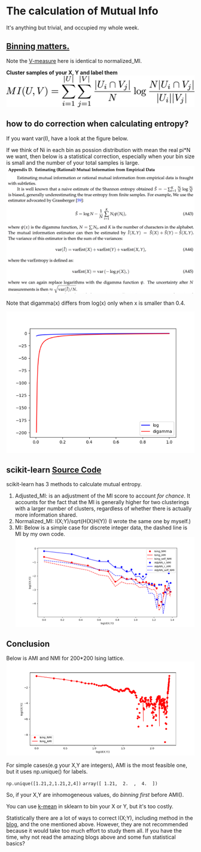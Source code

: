 # The calculation of Mutual Info

It's anything but trivial, and occupied my whole week.

## [Binning matters.](http://scikit-learn.org/stable/auto_examples/cluster/plot_adjusted_for_chance_measures.html#sphx-glr-auto-examples-cluster-plot-adjusted-for-chance-measures-py)
Note the [V-measure](http://scikit-learn.org/stable/modules/generated/sklearn.metrics.v_measure_score.html) here is identical to normalized_MI.

**Cluster samples of your X, Y and label them**
![](./imgs/latex-image-1.png)

## how to do correction when calculating entropy?
If you want var(I), have a look at the figure below.

If we think of Ni in each bin as possion distribution with mean the real pi*N we want, then below is a statistical correction, especially when your bin size is small and the number of your total samples is large.
![](./imgs/LSTM.png)

Note that digamma(x) differs from log(x) only when x is smaller than 0.4.

![](./imgs/digamma_log.png)

## scikit-learn [Source Code](https://github.com/scikit-learn/scikit-learn/blob/a24c8b46/sklearn/metrics/cluster/supervised.py#L707)

scikit-learn has 3 methods to calculate mutual entropy.

1. Adjusted_MI: is an adjustment of the MI score to account *for chance*. It accounts for the fact that the MI is generally higher for two clusterings with a larger number of clusters, regardless of whether there is actually more information shared.
2. Normalized_MI: I(X;Y)/sqrt(H(X)H(Y)) (I wrote the same one by myself.)
3. MI: Below is a simple case for discrete integer data, the dashed line is MI by my own code.
![](./imgs/MI_sklearn.png)

## Conclusion

Below is AMI and NMI for 200*200 Ising lattice.
![](./MyIsing_every_10_row.png)

For simple cases(e.g your X,Y are integers), AMI is the most feasible one, but it uses np.unique() for labels.

`np.unique([1.21,2,1.21,2,4])`
`array([ 1.21,  2.  ,  4.  ])`

So, if your X,Y are inhomogeneous values, do *binning first* before AMI().

You can use [k-mean](http://scikit-learn.org/stable/modules/generated/sklearn.cluster.KMeans.html) in sklearn to bin your X or Y, but it's too costly.

Statistically there are a lot of ways to correct I(X;Y), including method in the [blog](https://kaushikghose.wordpress.com/2013/10/24/computing-mutual-information-and-other-scary-things/), and the one mentioned above. However, they are not recommended because it would take too much effort to study them all. If you have the time, why not read the amazing blogs above and some fun statistical basics?




